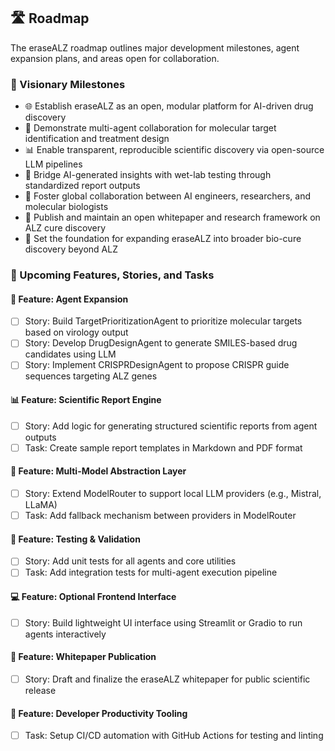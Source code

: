 ## 🛣 Roadmap

The eraseALZ roadmap outlines major development milestones, agent expansion plans, and areas open for collaboration.

### 🔖 Visionary Milestones

- 🌐 Establish eraseALZ as an open, modular platform for AI-driven drug discovery
- 🧠 Demonstrate multi-agent collaboration for molecular target identification and treatment design
- 📊 Enable transparent, reproducible scientific discovery via open-source LLM pipelines
- 🧬 Bridge AI-generated insights with wet-lab testing through standardized report outputs
- 🔎 Foster global collaboration between AI engineers, researchers, and molecular biologists
- 📄 Publish and maintain an open whitepaper and research framework on ALZ cure discovery
- 🚀 Set the foundation for expanding eraseALZ into broader bio-cure discovery beyond ALZ

### 📌 Upcoming Features, Stories, and Tasks

#### 🚀 Feature: Agent Expansion
- [ ] Story: Build TargetPrioritizationAgent to prioritize molecular targets based on virology output
- [ ] Story: Develop DrugDesignAgent to generate SMILES-based drug candidates using LLM
- [ ] Story: Implement CRISPRDesignAgent to propose CRISPR guide sequences targeting ALZ genes

#### 📊 Feature: Scientific Report Engine
- [ ] Story: Add logic for generating structured scientific reports from agent outputs
- [ ] Task: Create sample report templates in Markdown and PDF format

#### 🧠 Feature: Multi-Model Abstraction Layer
- [ ] Story: Extend ModelRouter to support local LLM providers (e.g., Mistral, LLaMA)
- [ ] Task: Add fallback mechanism between providers in ModelRouter

#### 🧪 Feature: Testing & Validation
- [ ] Story: Add unit tests for all agents and core utilities
- [ ] Task: Add integration tests for multi-agent execution pipeline

#### 💻 Feature: Optional Frontend Interface
- [ ] Story: Build lightweight UI interface using Streamlit or Gradio to run agents interactively

#### 📄 Feature: Whitepaper Publication
- [ ] Story: Draft and finalize the eraseALZ whitepaper for public scientific release

#### 🔧 Feature: Developer Productivity Tooling
- [ ] Task: Setup CI/CD automation with GitHub Actions for testing and linting
